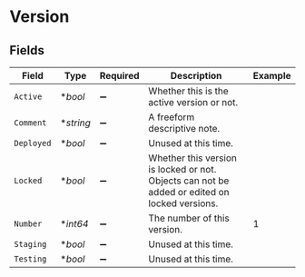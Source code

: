 # Version


## Fields

| Field                                                                                         | Type                                                                                          | Required                                                                                      | Description                                                                                   | Example                                                                                       |
| --------------------------------------------------------------------------------------------- | --------------------------------------------------------------------------------------------- | --------------------------------------------------------------------------------------------- | --------------------------------------------------------------------------------------------- | --------------------------------------------------------------------------------------------- |
| `Active`                                                                                      | **bool*                                                                                       | :heavy_minus_sign:                                                                            | Whether this is the active version or not.                                                    |                                                                                               |
| `Comment`                                                                                     | **string*                                                                                     | :heavy_minus_sign:                                                                            | A freeform descriptive note.                                                                  |                                                                                               |
| `Deployed`                                                                                    | **bool*                                                                                       | :heavy_minus_sign:                                                                            | Unused at this time.                                                                          |                                                                                               |
| `Locked`                                                                                      | **bool*                                                                                       | :heavy_minus_sign:                                                                            | Whether this version is locked or not. Objects can not be added or edited on locked versions. |                                                                                               |
| `Number`                                                                                      | **int64*                                                                                      | :heavy_minus_sign:                                                                            | The number of this version.                                                                   | 1                                                                                             |
| `Staging`                                                                                     | **bool*                                                                                       | :heavy_minus_sign:                                                                            | Unused at this time.                                                                          |                                                                                               |
| `Testing`                                                                                     | **bool*                                                                                       | :heavy_minus_sign:                                                                            | Unused at this time.                                                                          |                                                                                               |